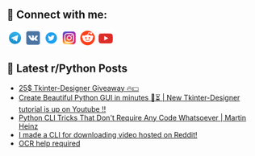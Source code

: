 ## 🔎 Connect with me:
[<img src="https://github.com/bullbesh/bullbesh/blob/main/images/Telegram.png" width="32" height="32" />](https://t.me/bullbesh)
[<img src="https://github.com/bullbesh/bullbesh/blob/main/images/VK.png" width="32" height="32" />](https://vk.com/bullbesh)
[<img src="https://github.com/bullbesh/bullbesh/blob/main/images/Twitter.png" width="32" height="32" />](https://twitter.com/bullbesh1)
[<img src="https://github.com/bullbesh/bullbesh/blob/main/images/Instagram.png" width="32" height="32" />](https://www.instagram.com/bullbesh)
[<img src="https://github.com/bullbesh/bullbesh/blob/main/images/Reddit.png" width="32" height="32" />](https://www.reddit.com/user/bullbesh)
[<img src="https://github.com/bullbesh/bullbesh/blob/main/images/YouTube.png" width="32" height="32" />](https://www.youtube.com/channel/UCtfjRs6uzgq5mfm8S06WTcg)

## 📕 Latest r/Python Posts
<!-- BLOG-POST-LIST:START -->
- [25$ Tkinter-Designer Giveaway 🔥💵](https://www.reddit.com/r/Python/comments/y735ec/25_tkinterdesigner_giveaway/)
- [Create Beautiful Python GUI in minutes 🐍⏳ | New Tkinter-Designer tutorial is up on Youtube !!](https://www.reddit.com/r/Python/comments/y732it/create_beautiful_python_gui_in_minutes_new/)
- [Python CLI Tricks That Don&#39;t Require Any Code Whatsoever | Martin Heinz](https://www.reddit.com/r/Python/comments/y71rac/python_cli_tricks_that_dont_require_any_code/)
- [I made a CLI for downloading video hosted on Reddit!](https://www.reddit.com/r/Python/comments/y70t49/i_made_a_cli_for_downloading_video_hosted_on/)
- [OCR help required](https://www.reddit.com/r/Python/comments/y6zgcb/ocr_help_required/)
<!-- BLOG-POST-LIST:END -->

